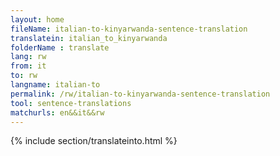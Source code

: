 ```yaml
---
layout: home
fileName: italian-to-kinyarwanda-sentence-translation
translatein: italian_to_kinyarwanda
folderName : translate
lang: rw
from: it
to: rw
langname: italian-to
permalink: /rw/italian-to-kinyarwanda-sentence-translation
tool: sentence-translations
matchurls: en&&it&&rw
---
```

{% include section/translateinto.html %}

